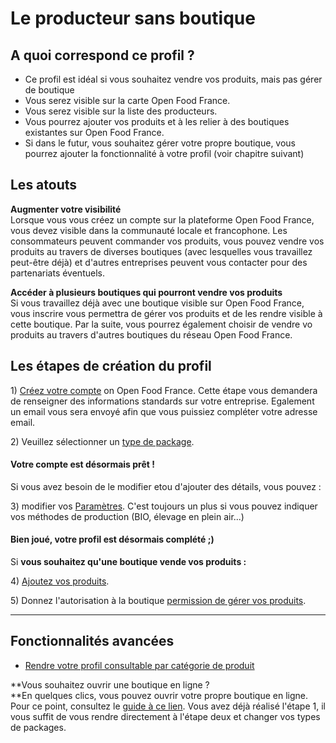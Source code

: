 # Le producteur sans boutique

## A quoi correspond ce profil ?

* Ce profil est idéal si vous souhaitez vendre vos produits, mais pas gérer de boutique
* Vous serez visible sur la carte Open Food France.
* Vous serez visible sur la liste des producteurs.
* Vous pourrez ajouter vos produits et à les relier à des boutiques existantes sur Open Food France.
* Si dans le futur, vous souhaitez gérer votre propre boutique, vous pourrez ajouter la fonctionnalité à votre profil \(voir chapitre suivant\)

## Les atouts

**Augmenter votre visibilité**  
Lorsque vous vous créez un compte sur la plateforme Open Food France, vous devez visible dans la communauté locale et francophone. Les consommateurs peuvent commander vos produits, vous pouvez vendre vos produits au travers de diverses boutiques \(avec lesquelles vous travaillez peut-être déjà\) et d'autres entreprises peuvent vous contacter pour des partenariats éventuels.

**Accéder à plusieurs boutiques qui pourront vendre vos produits**  
Si vous travaillez déjà avec une boutique visible sur Open Food France, vous inscrire vous permettra de gérer vos produits et de les rendre visible à cette boutique. Par la suite, vous pourrez également choisir de vendre vo produits au travers d'autres boutiques du réseau Open Food France.

## Les étapes de création du profil

1\) [Créez votre compte](/create-an-account.md) on Open Food France. Cette étape vous demandera de renseigner des informations standards sur votre entreprise. Egalement un email vous sera envoyé afin que vous puissiez compléter votre adresse email.

2\) Veuillez sélectionner un [type de package](/hub-profile-types.md).

#### Votre compte est désormais prêt !

Si vous avez besoin de le modifier etou d'ajouter des détails, vous pouvez :

3\) modifier vos [Paramètres](/your-profile.md). C'est toujours un plus si vous pouvez indiquer vos méthodes de production \(BIO, élevage en plein air...\)

#### Bien joué, votre profil est désormais complété ;\)

Si  **vous souhaitez qu'une boutique vende vos produits :**

4\) [Ajoutez vos produits](/products.md).

5\) Donnez l'autorisation à la boutique [permission de gérer vos produits](/enterprise-to-enterprise-permissions-e2es.md).

---

## Fonctionnalités avancées

* [Rendre votre profil consultable par catégorie de produit ](/making-a-producer-profile-searchable-by-product-category.md)

**Vous souhaitez ouvrir une boutique en ligne ?             
**En quelques clics, vous pouvez ouvrir votre propre boutique en ligne. Pour ce point, consultez le [guide à ce lien](/producer-set-up-guide.md). Vous avez déjà réalisé l'étape 1, il vous suffit de vous rendre directement à l'étape deux et changer vos types de packages.


